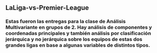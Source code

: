 ## LaLiga-vs-Premier-League
### Estas fueron las entregas para la clase de Análisis Multivariante en grupos de 2. Hay análisis de componentes y coordenadas principales y también análisis por clasificación jerárquica y no jerárquica sobre los equipos de estas dos grandes ligas en base a algunas variables de distintos tipos.
